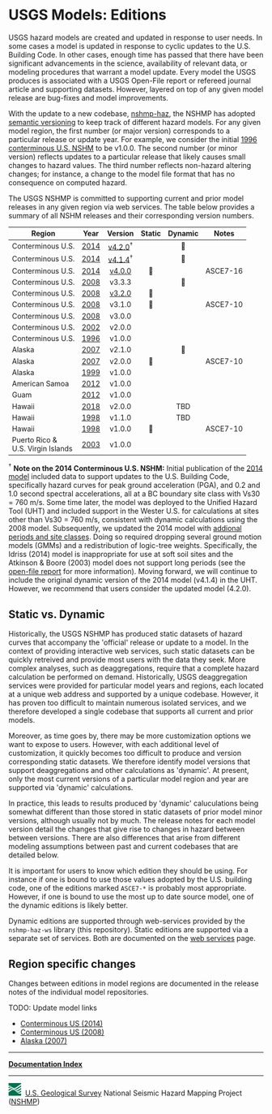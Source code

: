 # USGS Models: Editions

USGS hazard models are created and updated in response to user needs. In some cases a model is
updated in response to cyclic updates to the U.S. Building Code. In other cases, enough time has
passed that there have been significant advancements in the science, availability of relevant
data, or modeling procedures that warrant a model update. Every model the USGS produces is
associated with a USGS Open-File report or refereed journal article and supporting datasets.
However, layered on top of any given model release are bug-fixes and model improvements.

With the update to a new codebase, [nshmp-haz](https://github.com/usgs/nshmp-haz), the NSHMP has
adopted [semantic versioning](http://semver.org) to keep track of different hazard models. For
any given model region, the first number (or major version) corresponds to a particular release
or update year. For example, we consider the initial
[1996 conterminous U.S. NSHM](https://earthquake.usgs.gov/hazards/hazmaps/conterminous/index.php#1996)
to be v1.0.0. The second number (or minor version) reflects updates to a particular release that
likely causes small changes to hazard values. The third number reflects non-hazard altering
changes; for instance, a change to the model file format that has no consequence on computed
hazard.

The USGS NSHMP is committed to supporting current and prior model releases in any given region
via web services. The table below provides a summary of all NSHM releases and their corresponding
version numbers.

Region | Year | Version | Static | Dynamic | Notes |
-------|:----:|:-------:|:------:|:-------:|-------|
Conterminous U.S. | [2014](https://earthquake.usgs.gov/hazards/hazmaps/conterminous/index.php#2014) | [v4.2.0](https://github.com/usgs/nshmp-model-cous-2014/releases/tag/v4.2.0)<sup>†</sup> | |:small_blue_diamond:| |
Conterminous U.S. | [2014](https://earthquake.usgs.gov/hazards/hazmaps/conterminous/index.php#2014) | [v4.1.4](https://github.com/usgs/nshmp-model-cous-2014/releases/tag/v4.1.4)<sup>†</sup> | |:small_blue_diamond:| |
Conterminous U.S. | [2014](https://earthquake.usgs.gov/hazards/hazmaps/conterminous/index.php#2014) | [v4.0.0](https://github.com/usgs/nshmp-haz-fortran/releases/tag/nshm2014r1) |:small_blue_diamond:| | ASCE7-16 |
Conterminous U.S. | [2008](https://earthquake.usgs.gov/hazards/hazmaps/conterminous/index.php#2008) | v3.3.3 | |:small_blue_diamond:| |
Conterminous U.S. | [2008](https://earthquake.usgs.gov/hazards/hazmaps/conterminous/index.php#2008) | [v3.2.0](https://github.com/usgs/nshmp-haz-fortran/releases/tag/nshm2008r3) |:small_blue_diamond:| | |
Conterminous U.S. | [2008](https://earthquake.usgs.gov/hazards/hazmaps/conterminous/index.php#2008) | v3.1.0 |:small_blue_diamond:| | ASCE7-10 |
Conterminous U.S. | [2008](https://earthquake.usgs.gov/hazards/hazmaps/conterminous/index.php#2008) | v3.0.0 | | | |
Conterminous U.S. | [2002](https://earthquake.usgs.gov/hazards/hazmaps/conterminous/index.php#2002) | v2.0.0 | | | |
Conterminous U.S. | [1996](https://earthquake.usgs.gov/hazards/hazmaps/conterminous/index.php#1996) | v1.0.0 | | | |
Alaska            | [2007](https://earthquake.usgs.gov/hazards/hazmaps/ak/index.php#2007) | v2.1.0 | |:small_blue_diamond:| |
Alaska            | [2007](https://earthquake.usgs.gov/hazards/hazmaps/ak/index.php#2007) | v2.0.0 |:small_blue_diamond:| | ASCE7-10 |
Alaska            | [1999](https://earthquake.usgs.gov/hazards/hazmaps/ak/index.php#1999) | v1.0.0 | | | |
American Samoa    | [2012](https://earthquake.usgs.gov/hazards/hazmaps/islands.php#samoapacific) | v1.0.0 | | | |
Guam              | [2012](https://pubs.usgs.gov/of/2012/1015/) | v1.0.0 | | | |
Hawaii            | [2018](https://earthquake.usgs.gov/hazards/hazmaps/islands.php#hi) | v2.0.0 | | TBD | |
Hawaii            | [1998](https://earthquake.usgs.gov/hazards/hazmaps/islands.php#hi) | v1.1.0 | | TBD | |
Hawaii            | [1998](https://earthquake.usgs.gov/hazards/hazmaps/islands.php#hi) | v1.0.0 |:small_blue_diamond:| | ASCE7-10 |
Puerto Rico & <br/> U.S. Virgin Islands | [2003](https://earthquake.usgs.gov/hazards/hazmaps/islands.php#prvi) | v1.0.0 | | | |

<sup>†</sup> __Note on the 2014 Conterminous U.S. NSHM:__ Initial publication of the
[2014 model](https://earthquake.usgs.gov/hazards/hazmaps/conterminous/index.php#2014) included
data to support updates to the U.S. Building Code, specifically hazard curves for peak ground
acceleration (PGA), and 0.2 and 1.0 second spectral accelerations, all at a BC boundary site
class with Vs30 = 760 m/s. Some time later, the model was deployed to the Unified Hazard Tool
(UHT) and included support in the Wester U.S. for calculations at sites other than Vs30 = 760 m/s,
consistent with dynamic calculations using the 2008 model. Subsequently, we updated the 2014
model with [addional periods and site classes](https://pubs.er.usgs.gov/publication/ofr20181111).
Doing so required dropping several ground motion models (GMMs) and a redistribution of logic-tree
weights. Specifically, the Idriss (2014) model is inappropriate for use at soft soil sites and
the Atkinson & Boore (2003) model does not support long periods (see the
[open-file report](https://pubs.er.usgs.gov/publication/ofr20181111) for more information).
Moving forward, we will continue to include the original dynamic version of the 2014 model
(v4.1.4) in the UHT. However, we recommend that users consider the updated model (4.2.0).

## Static vs. Dynamic

Historically, the USGS NSHMP has produced static datasets of hazard curves that accompany the
'official' release or update to a model. In the context of providing interactive web services,
such static datasets can be quickly retreived and provide most users with the data they seek.
More complex analyses, such as deaggregations, require that a complete hazard calculation be
performed on demand. Historically, USGS deaggregation services were provided for particular model
years and regions, each located at a unique web address and supported by a unique codebase.
However, it has proven too difficult to maintain numerous isolated services, and we therefore
developed a single codebase that supports all current and prior models.

Moreover, as time goes by, there may be more customization options we want to expose to users.
However, with each additional level of customization, it quickly becomes too difficult to produce
and version corresponding static datasets. We therefore identify model versions that support
deaggregations and other calculations as 'dynamic'. At present, only the most current versions
of a particular model region and year are supported via 'dynamic' calculations.

In practice, this leads to results produced by 'dynamic' caluculations being somewhat different
than those stored in static datasets of prior model minor versions, although usually not by much.
The release notes for each model version detail the changes that give rise to changes in hazard
between between versions. There are also differences that arise from different modeling
assumptions between past and current codebases that are detailed below.

It is important for users to know which edition they should be using. For instance if one is
bound to use those values adopted by the U.S. building code, one of the editions marked `ASCE7-*`
is probably most appropriate. However, if one is bound to use the most up to date source model,
one of the dynamic editions is likely better.

Dynamic editions are supported through web-services provided by the `nshmp-haz-ws` library
(this repository). Static editions are supported via a separate set of services. Both are
documented on the [web services](web-services) page.

## Region specific changes

Changes between editions in model regions are documented in the release notes of the individual
model repositories.

TODO: Update model links

* [Conterminous US (2014)](/usgs/nshmp-model-cous-2014/wiki)  
* [Conterminous US (2008)](/usgs/nshmp-model-cous-2008/wiki)  
* [Alaska (2007)](/usgs/nshmp-model-ak-2007/wiki)  

---

[**Documentation Index**](docs/README.md)

---
![USGS logo](docs/pages/images/usgs-icon.png) &nbsp;[U.S. Geological Survey](https://www.usgs.gov)
National Seismic Hazard Mapping Project ([NSHMP](https://earthquake.usgs.gov/hazards/))
